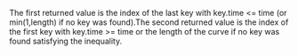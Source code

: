 The first returned value is the index of the last key with key.time <= time (or min(1,length) if no key was found).The second returned value is the index of the first key with key.time >= time or the length of the curve if no key was found satisfying the inequality.